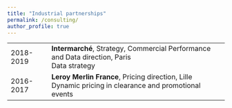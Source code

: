 ```yaml
---
title: "Industrial partnerships"
permalink: /consulting/
author_profile: true
---
```


<table width="100%">
	<tr>
    	<td>2018-2019</td>
    	<td>
    		<b>Intermarché</b>, Strategy, Commercial Performance and Data direction, Paris<br/>
	    	<span>
	    	Data strategy
	    	</span>
    	</td>
    </tr>
    <tr>
        <td>2016-2017</td>
        <td>
            <b>Leroy Merlin France</b>, Pricing direction, Lille<br/>
            <span>
            Dynamic pricing in clearance and promotional events
            </span>
        </td>
    </tr>
</table>
